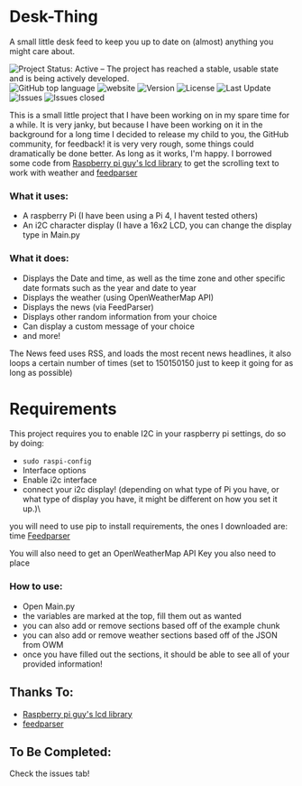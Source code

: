 # Desk-Thing
A small little desk feed to keep you up to date on (almost) anything you might care about.

<img alt="Project Status: Active – The project has reached a stable, usable state and is being actively developed." src="https://www.repostatus.org/badges/latest/active.svg"> <img alt="GitHub top language" src="https://img.shields.io/github/languages/top/WyattHBrown/Desk-Thing?logo=python&logoColor=yellow"> <img alt="website" src="https://img.shields.io/badge/Website-Vestbot.ca-blueviolet"> <img alt="Version" src="https://img.shields.io/github/v/release/Wyatthbrown/Desk-thing"> <img alt="License" src="https://img.shields.io/github/license/WyattHBrown/Desk-Thing"> <img alt="Last Update" src="https://img.shields.io/github/last-commit/WyattHBrown/Desk-Thing"> <img alt="Issues" src="https://img.shields.io/github/issues/WyattHBrown/desk-thing?color=red"> <img alt="Issues closed" src="https://img.shields.io/github/issues-closed/WyattHBrown/desk-thing?color=27bfa7">

This is a small little project that I have been working on in my spare time for a while. It is very janky, but because I have been working on it in the background for a long time I decided to release my child to you, the GitHub community, for feedback!
it is very very rough, some things could dramatically be done better. As long as it works, I'm happy.
I borrowed some code from [Raspberry pi guy's lcd library](https://github.com/the-raspberry-pi-guy/lcd) to get the scrolling text to work with weather and [feedparser](https://pypi.org/project/feedparser/)

### What it uses:

- A raspberry Pi (I have been using a Pi 4, I havent tested others)
- An i2C character display (I have a 16x2 LCD, you can change the display type in Main.py

### What it does:
- Displays the Date and time, as well as the time zone and other specific date formats such as the year and date to year
- Displays the weather (using OpenWeatherMap API)
- Displays the news (via FeedParser)
- Displays other random information from your choice
- Can display a custom message of your choice
- and more!

The News feed uses RSS, and loads the most recent news headlines, it also loops a certain number of times (set to 150150150 just to keep it going for as long as possible)

# Requirements

This project requires you to enable I2C in your raspberry pi settings, do so by doing:
- `sudo raspi-config`
- Interface options
- Enable i2c interface
- connect your i2c display! (depending on what type of Pi you have, or what type of display you have, it might be different on how you set it up.)\

you will need to use pip to install requirements, the ones I downloaded are:
time
[Feedparser](https://pypi.org/project/feedparser/)

You will also need to get an OpenWeatherMap API Key
you also need to place 

### How to use:
- Open Main.py
- the variables are marked at the top, fill them out as wanted
- you can also add or remove sections based off of the example chunk
- you can also add or remove weather sections based off of the JSON from OWM
- once you have filled out the sections, it should be able to see all of your provided information!

## Thanks To:
- [Raspberry pi guy's lcd library](https://github.com/the-raspberry-pi-guy/lcd)
- [feedparser](https://pypi.org/project/feedparser/)

## To Be Completed:
Check the issues tab!
